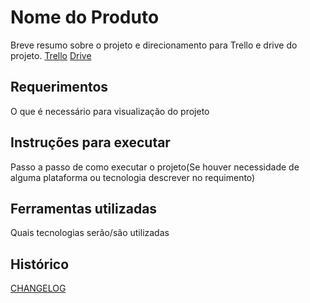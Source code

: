 # Nome do Produto 
Breve resumo sobre o projeto e direcionamento para Trello e drive do projeto.
[Trello](coloque_aqui_o_link) [Drive](coloque_aqui_o_link)
## Requerimentos
O que é necessário para visualização do projeto

## Instruções para executar
Passo a passo de como executar o projeto(Se houver necessidade de alguma plataforma ou tecnologia descrever no requimento)

## Ferramentas utilizadas
Quais tecnologias serão/são utilizadas

## Histórico
[CHANGELOG](CHANGELOG.md)
